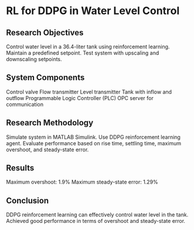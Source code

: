 # RL for DDPG in Water Level Control

## Research Objectives
Control water level in a 36.4-liter tank using reinforcement learning.
Maintain a predefined setpoint.
Test system with upscaling and downscaling setpoints.

## System Components
Control valve
Flow transmitter
Level transmitter
Tank with inflow and outflow
Programmable Logic Controller (PLC)
OPC server for communication

## Research Methodology
Simulate system in MATLAB Simulink.
Use DDPG reinforcement learning agent.
Evaluate performance based on rise time, settling time, maximum overshoot, and steady-state error.

## Results
Maximum overshoot: 1.9%
Maximum steady-state error: 1.29%

## Conclusion
DDPG reinforcement learning can effectively control water level in the tank.
Achieved good performance in terms of overshoot and steady-state error.
